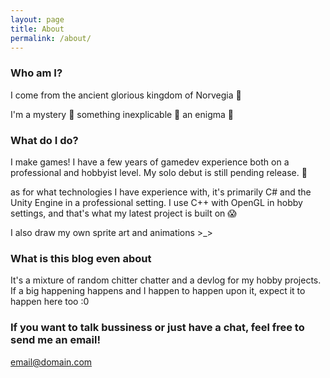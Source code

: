 ```yaml
---
layout: page
title: About
permalink: /about/
---
```

### Who am I?

 I come from the ancient glorious kingdom of Norvegia 👻
 
 I'm a mystery 👻 something inexplicable 👻 an enigma 👻

### What do I do?

I make games! I have a few years of gamedev experience both on a professional and hobbyist level. My solo debut is still pending release. 🌴

as for what technologies I have experience with, it's primarily C# and the Unity Engine in a professional setting. I use C++ with OpenGL in hobby settings, and that's what my 
latest project is built on 😱

I also draw my own sprite art and animations >_>

### What is this blog even about

It's a mixture of random chitter chatter and a devlog for my hobby projects. If a big happening happens and I happen to happen upon it, expect it to happen here too :0

### If you want to talk bussiness or just have a chat, feel free to send me an email!

[email@domain.com](mailto:email@domain.com)
